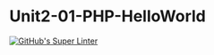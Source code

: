 # Unit2-01-PHP-HelloWorld
[![GitHub's Super Linter](https://github.com/ICS20-Programming-LilyC/Unit2-01-PHP-HelloWorld/workflows/GitHub's%20Super%20Linter/badge.svg)](https://github.com/ICS20-Programming-LilyC/Unit2-01-PHP-HelloWorld/actions)